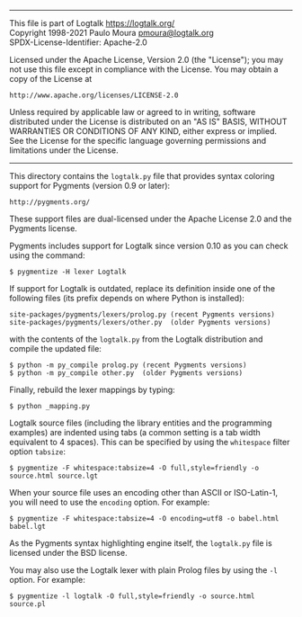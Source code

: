 ________________________________________________________________________

This file is part of Logtalk <https://logtalk.org/>  
Copyright 1998-2021 Paulo Moura <pmoura@logtalk.org>  
SPDX-License-Identifier: Apache-2.0

Licensed under the Apache License, Version 2.0 (the "License");
you may not use this file except in compliance with the License.
You may obtain a copy of the License at

    http://www.apache.org/licenses/LICENSE-2.0

Unless required by applicable law or agreed to in writing, software
distributed under the License is distributed on an "AS IS" BASIS,
WITHOUT WARRANTIES OR CONDITIONS OF ANY KIND, either express or implied.
See the License for the specific language governing permissions and
limitations under the License.
________________________________________________________________________


This directory contains the `logtalk.py` file that provides syntax 
coloring support for Pygments (version 0.9 or later):

	http://pygments.org/

These support files are dual-licensed under the Apache License 2.0 and the
Pygments license.

Pygments includes support for Logtalk since version 0.10 as you can check using
the command:

	$ pygmentize -H lexer Logtalk

If support for Logtalk is outdated, replace its definition inside one of the
following files (its prefix depends on where Python is installed):

	site-packages/pygments/lexers/prolog.py (recent Pygments versions)
	site-packages/pygments/lexers/other.py  (older Pygments versions)

with the contents of the `logtalk.py` from the Logtalk distribution and compile
the updated file:

	$ python -m py_compile prolog.py (recent Pygments versions)
	$ python -m py_compile other.py  (older Pygments versions)

Finally, rebuild the lexer mappings by typing:

	$ python _mapping.py

Logtalk source files (including the library entities and the programming
examples) are indented using tabs (a common setting is a tab width
equivalent to 4 spaces). This can be specified by using the `whitespace`
filter option `tabsize`:

	$ pygmentize -F whitespace:tabsize=4 -O full,style=friendly -o source.html source.lgt

When your source file uses an encoding other than ASCII or ISO-Latin-1, 
you will need to use the `encoding` option. For example:

	$ pygmentize -F whitespace:tabsize=4 -O encoding=utf8 -o babel.html babel.lgt

As the Pygments syntax highlighting engine itself, the `logtalk.py` file 
is licensed under the BSD license.

You may also use the Logtalk lexer with plain Prolog files by using the `-l` 
option. For example:

	$ pygmentize -l logtalk -O full,style=friendly -o source.html source.pl
